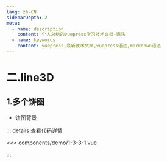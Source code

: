 ```yaml
---
lang: zh-CN
sidebarDepth: 2
meta:
  - name: description
    content: 个人总结的vuepress学习技术文档-语法
  - name: keywords
    content: vuepress,最新技术文档,vuepress语法,markdown语法
---
```


# 二.line3D

## 1.多个饼图

- 饼图背景

  <Container url="/resume/demo/?type=echarts&name=1-3-3-1.vue" />

::: details 查看代码详情

<<< components/demo/1-3-3-1.vue

:::